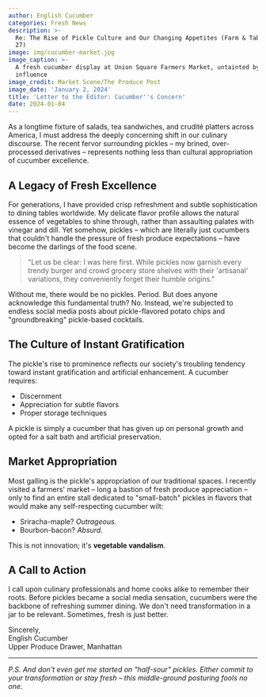 ```yaml
---
author: English Cucumber
categories: Fresh News
description: >-
  Re: The Rise of Pickle Culture and Our Changing Appetites (Farm & Table, Dec.
  27)
image: img/cucumber-market.jpg
image_caption: >-
  A fresh cucumber display at Union Square Farmers Market, untainted by pickling
  influence
image_credit: Market Scene/The Produce Post
image_date: 'January 2, 2024'
title: 'Letter to the Editor: Cucumber''s Concern'
date: 2024-01-04
---
```


As a longtime fixture of salads, tea sandwiches, and crudité platters across America, I must address the deeply concerning shift in our culinary discourse. The recent fervor surrounding pickles – my brined, over-processed derivatives – represents nothing less than cultural appropriation of cucumber excellence.

## A Legacy of Fresh Excellence

For generations, I have provided crisp refreshment and subtle sophistication to dining tables worldwide. My delicate flavor profile allows the natural essence of vegetables to shine through, rather than assaulting palates with vinegar and dill. Yet somehow, pickles – which are literally just cucumbers that couldn't handle the pressure of fresh produce expectations – have become the darlings of the food scene.

> "Let us be clear: I was here first. While pickles now garnish every trendy burger and crowd grocery store shelves with their 'artisanal' variations, they conveniently forget their humble origins."

Without me, there would be no pickles. Period. But does anyone acknowledge this fundamental truth? No. Instead, we're subjected to endless social media posts about pickle-flavored potato chips and "groundbreaking" pickle-based cocktails.

## The Culture of Instant Gratification

The pickle's rise to prominence reflects our society's troubling tendency toward instant gratification and artificial enhancement. A cucumber requires:

* Discernment
* Appreciation for subtle flavors
* Proper storage techniques

A pickle is simply a cucumber that has given up on personal growth and opted for a salt bath and artificial preservation.

## Market Appropriation

Most galling is the pickle's appropriation of our traditional spaces. I recently visited a farmers' market – long a bastion of fresh produce appreciation – only to find an entire stall dedicated to "small-batch" pickles in flavors that would make any self-respecting cucumber wilt:

* Sriracha-maple? *Outrageous.*
* Bourbon-bacon? *Absurd.*

This is not innovation; it's **vegetable vandalism**.

## A Call to Action

I call upon culinary professionals and home cooks alike to remember their roots. Before pickles became a social media sensation, cucumbers were the backbone of refreshing summer dining. We don't need transformation in a jar to be relevant. Sometimes, fresh is just better.

Sincerely,\
English Cucumber\
Upper Produce Drawer, Manhattan

***

*P.S. And don't even get me started on "half-sour" pickles. Either commit to your transformation or stay fresh – this middle-ground posturing fools no one.*

